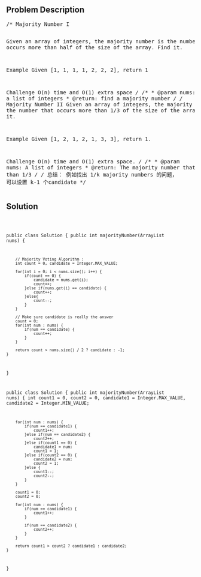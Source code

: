 <!--
<style>
  body { font-family: Arial, sans-serif; }
  .container { max-width: 400px; margin: auto; padding: 10px; }
  .comment-block { background-color: #f9f9f9; padding: 10px; border-left: 5px solid #ccc; max-width: 400px; margin: 20px auto; overflow-wrap: break-word; white-space: pre-wrap; }
  .code-block { background-color: #f4f4f4; padding: 10px; border: 1px solid #ddd; }
</style>
-->

<div class='container'>
<h2>Problem Description</h2>
<div class='comment-block'>
<pre>
/* Majority Number I

Given an array of integers, 
the majority number is the number that occurs more than half of the size of the array. Find it.

Example
Given [1, 1, 1, 1, 2, 2, 2], return 1

Challenge 
O(n) time and O(1) extra space
*/
    /**
     * @param nums: a list of integers
     * @return: find a  majority number
     */
/* Majority Number II
Given an array of integers, the majority number is the number that occurs more than 1/3 of the size of the array.
Find it.

Example
Given [1, 2, 1, 2, 1, 3, 3], return 1.

Challenge 
O(n) time and O(1) extra space.
*/
    /**
     * @param nums: A list of integers
     * @return: The majority number that occurs more than 1/3
     */
/* 总结：
例如找出 1/k majority numbers 的问题， 可以设置 k-1 个candidate
*/
</pre>
</div>

<h2>Solution</h2>
<div class='code-block'>
<pre><code class='language-java'>

public class Solution {
    public int majorityNumber(ArrayList<Integer> nums) {

        // Majority Voting Algorithm :
        int count = 0, candidate = Integer.MAX_VALUE;
        
        for(int i = 0; i < nums.size(); i++) {
            if(count == 0) {
                candidate = nums.get(i);
                count++;
            }else if(nums.get(i) == candidate) {
                count++;
            }else{
                count--;
            }
        }
          
        // Make sure candidate is really the answer
        count = 0;
        for(int num : nums) {
            if(num == candidate) {
                count++;
            }
        }
        
        return count > nums.size() / 2 ? candidate : -1;
    }
}








public class Solution {
    public int majorityNumber(ArrayList<Integer> nums) {
        int count1 = 0, count2 = 0, candidate1 = Integer.MAX_VALUE, candidate2 = Integer.MIN_VALUE;
        
        for(int num : nums) {
            if(num == candidate1) {
                count1++;
            }else if(num == candidate2) {
                count2++;
            }else if(count1 == 0) {
                candidate1 = num;
                count1 = 1;
            }else if(count2 == 0) {
                candidate2 = num;
                count2 = 1;
            }else {
                count1--;
                count2--;
            }
        }
        
        count1 = 0;
        count2 = 0;
        
        for(int num : nums) {
            if(num == candidate1) {
                count1++;
            }
            
            if(num == candidate2) {
                count2++;
            }
        }
        
        return count1 > count2 ? candidate1 : candidate2;
    }
}


</code></pre>
</div>
</div>
